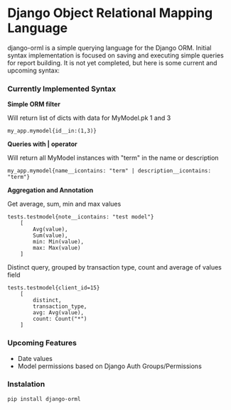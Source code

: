 # Django Object Relational Mapping Language

django-orml is a simple querying language for the Django ORM. Initial syntax implementation is focused on saving and executing simple queries for report building. It is not yet completed, but here is some current and upcoming syntax:

### Currently Implemented Syntax

**Simple ORM filter**

Will return list of dicts with data for MyModel.pk 1 and 3
```
my_app.mymodel{id__in:(1,3)}
```

**Queries with | operator**

Will return all MyModel instances with "term" in the name or description
```
my_app.mymodel{name__icontains: "term" | description__icontains: "term"}
```

**Aggregation and Annotation**

Get average, sum, min and max values
```
tests.testmodel{note__icontains: "test model"}
    [
        Avg(value),
        Sum(value),
        min: Min(value),
        max: Max(value)
    ]
```

Distinct query, grouped by transaction type, count and average of values field
```
tests.testmodel{client_id=15}
    [
        distinct,
        transaction_type,
        avg: Avg(value),
        count: Count("*")
    ]
```

### Upcoming Features

* Date values
* Model permissions based on Django Auth Groups/Permissions


### Instalation

```pip install django-orml```